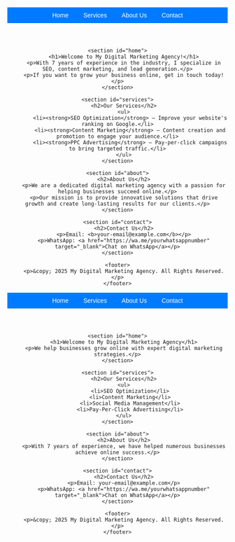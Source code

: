 <!DOCTYPE html>
<html lang="en">
<head>
    <meta charset="UTF-8">
    <meta name="viewport" content="width=device-width, initial-scale=1.0">
    <title>My Digital Marketing Agency</title>
    <style>
        body { font-family: Arial, sans-serif; text-align: center; padding: 50px; }
        header { background-color: #007bff; color: white; padding: 10px 0; }
        header nav { margin: 0 15px; }
        header nav a { color: white; text-decoration: none; margin: 0 15px; }
        header nav a:hover { text-decoration: underline; }
        h1 { color: #007bff; }
        p { font-size: 18px; }
        .contact { margin-top: 20px; }
        footer { background-color: #f1f1f1; padding: 10px; text-align: center; margin-top: 40px; }
    </style>
</head>
<body>
    <header>
        <nav>
            <a href="#home">Home</a>
            <a href="#services">Services</a>
            <a href="#about">About Us</a>
            <a href="#contact">Contact</a>
        </nav>
    </header>

    <section id="home">
        <h1>Welcome to My Digital Marketing Agency!</h1>
        <p>With 7 years of experience in the industry, I specialize in SEO, content marketing, and lead generation.</p>
        <p>If you want to grow your business online, get in touch today!</p>
    </section>

    <section id="services">
        <h2>Our Services</h2>
        <ul>
            <li><strong>SEO Optimization</strong> – Improve your website's ranking on Google.</li>
            <li><strong>Content Marketing</strong> – Content creation and promotion to engage your audience.</li>
            <li><strong>PPC Advertising</strong> – Pay-per-click campaigns to bring targeted traffic.</li>
        </ul>
    </section>

    <section id="about">
        <h2>About Us</h2>
        <p>We are a dedicated digital marketing agency with a passion for helping businesses succeed online.</p>
        <p>Our mission is to provide innovative solutions that drive growth and create long-lasting results for our clients.</p>
    </section>

    <section id="contact">
        <h2>Contact Us</h2>
        <p>Email: <b>your-email@example.com</b></p>
        <p>WhatsApp: <a href="https://wa.me/yourwhatsappnumber" target="_blank">Chat on WhatsApp</a></p>
    </section>

    <footer>
        <p>&copy; 2025 My Digital Marketing Agency. All Rights Reserved.</p>
    </footer>
</body>
</html>

<!DOCTYPE html>
<html lang="en">
<head>
    <meta charset="UTF-8">
    <meta name="viewport" content="width=device-width, initial-scale=1.0">
    <title>My Digital Marketing Agency</title>
    <style>
        body { font-family: Arial, sans-serif; text-align: center; padding: 20px; }
        header { background-color: #007bff; color: white; padding: 10px 0; }
        nav a { color: white; text-decoration: none; margin: 0 15px; }
        nav a:hover { text-decoration: underline; }
        section { padding: 20px; margin: 20px auto; max-width: 800px; }
        footer { background-color: #f1f1f1; padding: 10px; text-align: center; margin-top: 20px; }
    </style>
</head>
<body>
    <header>
        <nav>
            <a href="#home">Home</a>
            <a href="#services">Services</a>
            <a href="#about">About Us</a>
            <a href="#contact">Contact</a>
        </nav>
    </header>
    
    <section id="home">
        <h1>Welcome to My Digital Marketing Agency</h1>
        <p>We help businesses grow online with expert digital marketing strategies.</p>
    </section>
    
    <section id="services">
        <h2>Our Services</h2>
        <ul>
            <li>SEO Optimization</li>
            <li>Content Marketing</li>
            <li>Social Media Management</li>
            <li>Pay-Per-Click Advertising</li>
        </ul>
    </section>
    
    <section id="about">
        <h2>About Us</h2>
        <p>With 7 years of experience, we have helped numerous businesses achieve online success.</p>
    </section>
    
    <section id="contact">
        <h2>Contact Us</h2>
        <p>Email: your-email@example.com</p>
        <p>WhatsApp: <a href="https://wa.me/yourwhatsappnumber" target="_blank">Chat on WhatsApp</a></p>
    </section>
    
    <footer>
        <p>&copy; 2025 My Digital Marketing Agency. All Rights Reserved.</p>
    </footer>
</body>
</html>
